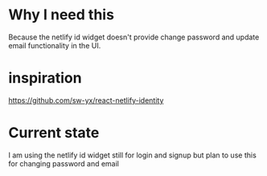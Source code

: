 # Why I need this

Because the netlify id widget doesn't provide change password and update email functionality in the UI.

# inspiration
https://github.com/sw-yx/react-netlify-identity

# Current state
I am using the netlify id widget still for login and signup but plan to use this for changing password and email

